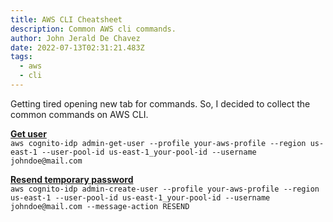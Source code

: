 ```yaml
---
title: AWS CLI Cheatsheet
description: Common AWS cli commands.
author: John Jerald De Chavez
date: 2022-07-13T02:31:21.483Z
tags:
  - aws
  - cli
---
```

Getting tired opening new tab for commands. So, I decided to collect the common commands on AWS CLI.



**[Get user](https://docs.aws.amazon.com/cli/latest/reference/cognito-idp/admin-get-user.html)**\
`aws cognito-idp admin-get-user --profile your-aws-profile --region us-east-1 --user-pool-id us-east-1_your-pool-id --username johndoe@mail.com`

**[Resend temporary password](https://docs.aws.amazon.com/cli/latest/reference/cognito-idp/admin-create-user.html)**\
`aws cognito-idp admin-create-user --profile your-aws-profile --region us-east-1 --user-pool-id us-east-1_your-pool-id --username johndoe@mail.com --message-action RESEND`